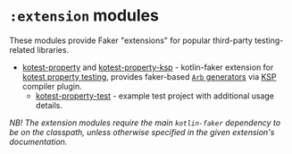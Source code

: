 # `:extension` modules

These modules provide Faker "extensions" for popular third-party testing-related libraries.

- [kotest-property](kotest-property) and [kotest-property-ksp](kotest-property-ksp) - kotlin-faker extension for [kotest property testing](https://kotest.io/docs/proptest/property-based-testing.html), provides faker-based [`Arb` generators](https://kotest.io/docs/proptest/property-test-generators.html) via [KSP](https://kotlinlang.org/docs/ksp-overview.html) compiler plugin.
  - [kotest-property-test](kotest-property-test) - example test project with additional usage details.

_NB! The extension modules require the main `kotlin-faker` dependency to be on the classpath, unless otherwise specified in the given extension's documentation._
